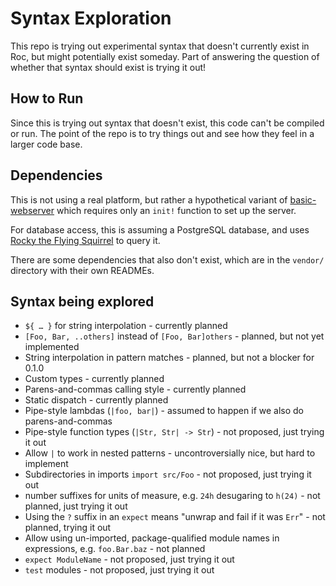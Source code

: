 # Syntax Exploration

This repo is trying out experimental syntax that doesn't currently exist in Roc,
but might potentially exist someday. Part of answering the question of whether
that syntax should exist is trying it out!

## How to Run

Since this is trying out syntax that doesn't exist, this code can't be compiled or run.
The point of the repo is to try things out and see how they feel in a larger code base.

## Dependencies

This is not using a real platform, but rather a hypothetical variant of
[basic-webserver](https://github.com/roc-lang/basic-webserver)
which requires only an `init!` function to set up the server.

For database access, this is assuming a PostgreSQL database, and uses
[Rocky the Flying Squirrel](https://github.com/stuarth/rocky-the-flying-squirrel?tab=readme-ov-file#rocky-the-flying-squirrel)
to query it.

There are some dependencies that also don't exist, which are in the `vendor/` directory with their
own READMEs.

## Syntax being explored

- `${ … }` for string interpolation - currently planned
- `[Foo, Bar, ..others]` instead of `[Foo, Bar]others` - planned, but not yet implemented
- String interpolation in pattern matches - planned, but not a blocker for 0.1.0
- Custom types - currently planned
- Parens-and-commas calling style - currently planned
- Static dispatch - currently planned
- Pipe-style lambdas (`|foo, bar|`) - assumed to happen if we also do parens-and-commas
- Pipe-style function types (`|Str, Str| -> Str`) - not proposed, just trying it out
- Allow `|` to work in nested patterns - uncontroversially nice, but hard to implement
- Subdirectories in imports `import src/Foo` - not proposed, just trying it out
- number suffixes for units of measure, e.g. `24h` desugaring to `h(24)` - not planned, just trying it out
- Using the `?` suffix in an `expect` means "unwrap and fail if it was `Err`" - not planned, trying it out
- Allow using un-imported, package-qualified module names in expressions, e.g. `foo.Bar.baz` - not planned
- `expect ModuleName` - not proposed, just trying it out
- `test` modules - not proposed, just trying it out
